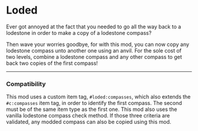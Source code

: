 # Loded

Ever got annoyed at the fact that you needed to go all the way back
to a lodestone in order to make a copy of a lodestone compass?

Then wave your worries goodbye, for with this mod, you can now copy
any lodestone compass unto another one using an anvil. For the
sole cost of two levels, combine a lodestone compass and any other
compass to get back two copies of the first compass!

---

### Compatibility

This mod uses a custom item tag, `#loded:compasses`, which also
extends the `#c:compasses` item tag, in order to identify the
first compass. The second must be of the same item type as the
first one. This mod also uses the vanilla lodestone compass check
method. If those three criteria are validated, any modded compass
can also be copied using this mod.